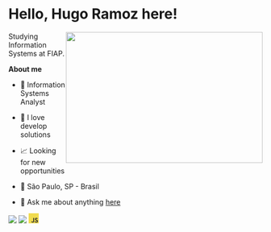 # Hello, Hugo Ramoz here!

<img src="https://media.giphy.com/media/WUlplcMpOCEmTGBtBW/giphy.gif" height="260" width="390px" align="right">

Studying Information Systems at FIAP.


**About me**

- 💼 Information Systems Analyst

- 💜 I love develop solutions

- 📈 Looking for new opportunities

- 📍  São Paulo, SP - Brasil

- 💬 Ask me about anything [here](https://www.linkedin.com/in/hugo-ramoz-234473221/)

<code><img height="20" src="https://user-images.githubusercontent.com/78046279/158082046-4a515fd8-cfda-4040-922e-c663e53aabb0.png"></code>
<code><img height="20" src="https://user-images.githubusercontent.com/78046279/158082410-998aa278-9f92-47d3-b4ce-848df4445a39.png"></code>
<code><img height="20" src="https://raw.githubusercontent.com/github/explore/80688e429a7d4ef2fca1e82350fe8e3517d3494d/topics/javascript/javascript.png"></code>







<!---
hramoz99/hramoz99 is a ✨ special ✨ repository because its `README.md` (this file) appears on your GitHub profile.
You can click the Preview link to take a look at your changes.
--->
